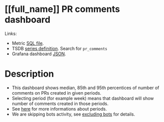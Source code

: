 <h1 id="kubernetes-dashboard">[[full_name]] PR comments dashboard</h1>
<p>Links:</p>
<ul>
<li>Metric <a href="https://github.com/cncf/devstats/blob/master/metrics/shared/pr_comments.sql" target="_blank">SQL file</a>.</li>
<li>TSDB <a href="https://github.com/cncf/devstats/blob/master/metrics/kubernetes/metrics.yaml" target="_blank">series definition</a>. Search for <code>pr_comments</code></li>
<li>Grafana dashboard <a href="https://github.com/cncf/devstats/blob/master/grafana/dashboards/kubernetes/pr-comments.json" target="_blank">JSON</a>.</li>
</ul>
<h1 id="description">Description</h1>
<ul>
<li>This dashboard shows median, 85th and 95th percentices of number of comments on PRs created in given periods.</li>
<li>Selecting period (for example week) means that dashboard will show number of comments created in those periods.</li>
<li>See <a href="https://github.com/cncf/devstats/blob/master/docs/periods.md" target="_blank">here</a> for more informations about periods.</li>
<li>We are skipping bots activity, see <a href="https://github.com/cncf/devstats/blob/master/docs/excluding_bots.md" target="_blank">excluding bots</a> for details.</li>
</ul>

